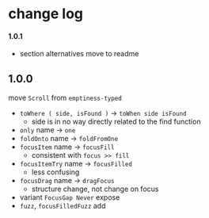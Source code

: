 # change log

#### 1.0.1

  - section alternatives move to readme

## 1.0.0
move `Scroll` from `emptiness-typed`

  - `toWhere ( side, isFound )` → `toWhen side isFound`
      - side is in no way directly related to the find function
  - `only` name → `one`
  - `foldOnto` name → `foldFromOne`
  - `focusItem` name → `focusFill`
      - consistent with `focus >> fill`
  - `focusItemTry` name → `focusFilled`
      - less confusing
  - `focusDrag` name → `dragFocus`
      - structure change, not change on focus
  - variant `FocusGap Never` expose
  - `fuzz`, `focusFilledFuzz` add
